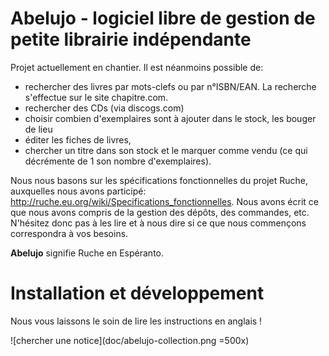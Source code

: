 Abelujo - logiciel libre de gestion de petite librairie indépendante
====================================================================

Projet actuellement en chantier. Il est néanmoins possible de:

-   rechercher des livres par mots-clefs ou par n°ISBN/EAN. La recherche
    s'effectue sur le site chapitre.com.
-   rechercher des CDs (via discogs.com)
-   choisir combien d'exemplaires sont à ajouter dans le stock, les
    bouger de lieu
-   éditer les fiches de livres,
-   chercher un titre dans son stock et le marquer comme vendu (ce qui
    décrémente de 1 son nombre d'exemplaires).

Nous nous basons sur les spécifications fonctionnelles du projet Ruche,
auxquelles nous avons participé:
<http://ruche.eu.org/wiki/Specifications_fonctionnelles>. Nous avons
écrit ce que nous avons compris de la gestion des dépôts, des commandes,
etc. N'hésitez donc pas à les lire et à nous dire si ce que nous
commençons correspondra à vos besoins.

**Abelujo** signifie Ruche en Espéranto.

Installation et développement
=============================

Nous vous laissons le soin de lire les instructions en anglais !

![chercher une notice](doc/abelujo-collection.png =500x)
